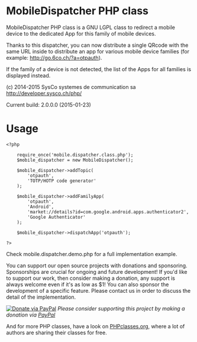 MobileDispatcher PHP class
==========================

MobileDispatcher PHP class is a GNU LGPL class to redirect a mobile device
to the dedicated App for this family of mobile devices.

Thanks to this dispatcher, you can now distribute a single QRcode with the
same URL inside to distribute an app for various mobile device families
(for example: http://go.6co.ch/?a=otpauth).

If the family of a device is not detected, the list of the Apps for all
families is displayed instead.


(c) 2014-2015 SysCo systemes de communication sa  
http://developer.sysco.ch/php/  

Current build: 2.0.0.0 (2015-01-23)


# Usage
    
    <?php

        require_once('mobile.dispatcher.class.php');
        $mobile_dispatcher = new MobileDispatcher();

        $mobile_dispatcher->addTopic(
            'otpauth',
            'TOTP/HOTP code generator'
        );

        $mobile_dispatcher->addFamilyApp(
            'otpauth',
            'Android',
            'market://details?id=com.google.android.apps.authenticator2',
            'Google Authenticator'
        );

        $mobile_dispatcher->dispatchApp('otpauth');

    ?>


Check mobile.dispatcher.demo.php for a full implementation example.


You can support our open source projects with donations and sponsoring.
Sponsorships are crucial for ongoing and future development!
If you'd like to support our work, then consider making a donation, any support
is always welcome even if it's as low as $1!
You can also sponsor the development of a specific feature. Please contact
us in order to discuss the detail of the implementation.


[![Donate via PayPal](https://img.shields.io/badge/donate-paypal-87ceeb.svg)](https://www.paypal.com/cgi-bin/webscr?cmd=_donations&currency_code=USD&business=paypal@sysco.ch&item_name=Donation%20for%20mobile-dispatcher%20project)
*Please consider supporting this project by making a donation via [PayPal](https://www.paypal.com/cgi-bin/webscr?cmd=_donations&currency_code=USD&business=paypal@sysco.ch&item_name=Donation%20for%20mobile-dispatcher%20project)*

And for more PHP classes, have a look on [PHPclasses.org](http://syscoal.users.phpclasses.org/browse/), where a lot of authors are sharing their classes for free.
